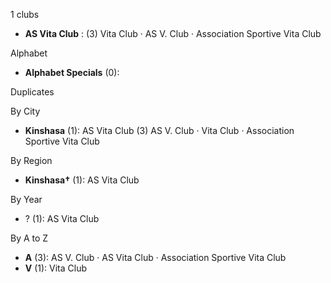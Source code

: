 1 clubs

- **AS Vita Club** : (3) Vita Club · AS V. Club · Association Sportive Vita Club




Alphabet

- **Alphabet Specials** (0): 




Duplicates





By City

- **Kinshasa** (1): AS Vita Club  (3) AS V. Club · Vita Club · Association Sportive Vita Club




By Region

- **Kinshasa†** (1):   AS Vita Club




By Year

- ? (1):   AS Vita Club






By A to Z

- **A** (3): AS V. Club · AS Vita Club · Association Sportive Vita Club
- **V** (1): Vita Club




